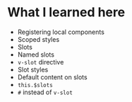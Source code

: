 # What I learned here

* Registering local components
* Scoped styles
* Slots
* Named slots
* `v-slot` directive
* Slot styles
* Default content on slots
* `this.$slots`
* `#` instead of `v-slot`

